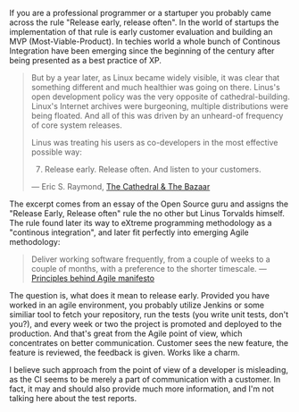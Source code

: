 If you are a professional programmer or a startuper you probably came across the rule "Release early, release often". In the world of startups the implementation of that rule is early customer evaluation and building an MVP (Most-Viable-Product). In techies world a whole bunch of Continous Integration have been emerging since the beginning of the century after being presented as a best practice of XP.

>But by a year later, as Linux became widely visible, it was clear that something different and much healthier was going on there. Linus's open development policy was the very opposite of cathedral-building. Linux's Internet archives were burgeoning, multiple distributions were being floated. And all of this was driven by an unheard-of frequency of core system releases.
>
>Linus was treating his users as co-developers in the most effective possible way:
>
>7. Release early. Release often. And listen to your customers.
>
>— Eric S. Raymond, [The Cathedral & The Bazaar](http://catb.org/esr/writings/cathedral-bazaar/cathedral-bazaar/ar01s04.html)

The excerpt comes from an essay of the Open Source guru and assigns the "Release Early, Release often" rule the no other but Linus Torvalds himself. The rule found later its way to eXtreme programming methodology as a "continous integration", and later fit perfectly into emerging Agile methodology:
>Deliver working software frequently, from a couple of weeks to a couple of months, with a preference to the shorter timescale.
> — [Principles behind Agile manifesto](http://agilemanifesto.org/iso/en/principles.html)

The question is, what does it mean to release early. Provided you have worked in an agile environment, you probably utilize Jenkins or some similiar tool to fetch your repository, run the tests (you write unit tests, don't you?), and every week or two the project is promoted and deployed to the production. And that's great from the Agile point of view, which concentrates on better communication. Customer sees the new feature, the feature is reviewed, the feedback is given. Works like a charm.

I believe such approach from the point of view of a developer is misleading, as the CI seems to be merely a part of communication with a customer. In fact, it may and should also provide much more information, and I'm not talking here about the test reports.
